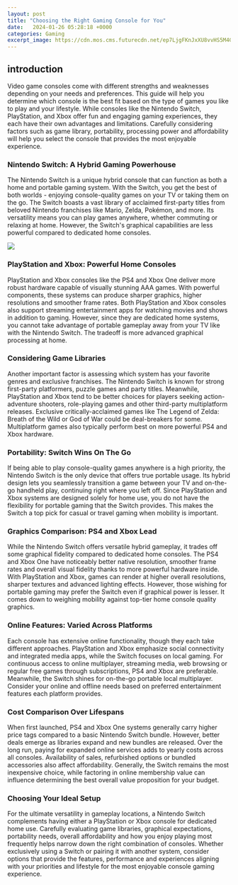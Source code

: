 ```yaml
---
layout: post
title: "Choosing the Right Gaming Console for You"
date:   2024-01-26 05:28:18 +0000
categories: Gaming
excerpt_image: https://cdn.mos.cms.futurecdn.net/ep7LjgFKnJxXU8vvHS5M4G.jpg
---
```


## introduction
Video game consoles come with different strengths and weaknesses depending on your needs and preferences. This guide will help you determine which console is the best fit based on the type of games you like to play and your lifestyle. While consoles like the Nintendo Switch, PlayStation, and Xbox offer fun and engaging gaming experiences, they each have their own advantages and limitations. Carefully considering factors such as game library, portability, processing power and affordability will help you select the console that provides the most enjoyable experience.
### Nintendo Switch: A Hybrid Gaming Powerhouse 
The Nintendo Switch is a unique hybrid console that can function as both a home and portable gaming system. With the Switch, you get the best of both worlds - enjoying console-quality games on your TV or taking them on the go. The Switch boasts a vast library of acclaimed first-party titles from beloved Nintendo franchises like Mario, Zelda, Pokémon, and more. Its versatility means you can play games anywhere, whether commuting or relaxing at home. However, the Switch's graphical capabilities are less powerful compared to dedicated home consoles.

![](https://cdn.mos.cms.futurecdn.net/ep7LjgFKnJxXU8vvHS5M4G.jpg)
### PlayStation and Xbox: Powerful Home Consoles
PlayStation and Xbox consoles like the PS4 and Xbox One deliver more robust hardware capable of visually stunning AAA games. With powerful components, these systems can produce sharper graphics, higher resolutions and smoother frame rates. Both PlayStation and Xbox consoles also support streaming entertainment apps for watching movies and shows in addition to gaming. However, since they are dedicated home systems, you cannot take advantage of portable gameplay away from your TV like with the Nintendo Switch. The tradeoff is more advanced graphical processing at home.
### Considering Game Libraries
Another important factor is assessing which system has your favorite genres and exclusive franchises. The Nintendo Switch is known for strong first-party platformers, puzzle games and party titles. Meanwhile, PlayStation and Xbox tend to be better choices for players seeking action-adventure shooters, role-playing games and other third-party multiplatform releases. Exclusive critically-acclaimed games like The Legend of Zelda: Breath of the Wild or God of War could be deal-breakers for some. Multiplatform games also typically perform best on more powerful PS4 and Xbox hardware.
### Portability: Switch Wins On The Go
If being able to play console-quality games anywhere is a high priority, the Nintendo Switch is the only device that offers true portable usage. Its hybrid design lets you seamlessly transition a game between your TV and on-the-go handheld play, continuing right where you left off. Since PlayStation and Xbox systems are designed solely for home use, you do not have the flexibility for portable gaming that the Switch provides. This makes the Switch a top pick for casual or travel gaming when mobility is important.
### Graphics Comparison: PS4 and Xbox Lead
While the Nintendo Switch offers versatile hybrid gameplay, it trades off some graphical fidelity compared to dedicated home consoles. The PS4 and Xbox One have noticeably better native resolution, smoother frame rates and overall visual fidelity thanks to more powerful hardware inside. With PlayStation and Xbox, games can render at higher overall resolutions, sharper textures and advanced lighting effects. However, those wishing for portable gaming may prefer the Switch even if graphical power is lesser. It comes down to weighing mobility against top-tier home console quality graphics.
### Online Features: Varied Across Platforms  
Each console has extensive online functionality, though they each take different approaches. PlayStation and Xbox emphasize social connectivity and integrated media apps, while the Switch focuses on local gaming. For continuous access to online multiplayer, streaming media, web browsing or regular free games through subscriptions, PS4 and Xbox are preferable. Meanwhile, the Switch shines for on-the-go portable local multiplayer. Consider your online and offline needs based on preferred entertainment features each platform provides.
### Cost Comparison Over Lifespans 
When first launched, PS4 and Xbox One systems generally carry higher price tags compared to a basic Nintendo Switch bundle. However, better deals emerge as libraries expand and new bundles are released. Over the long run, paying for expanded online services adds to yearly costs across all consoles. Availability of sales, refurbished options or bundled accessories also affect affordability. Generally, the Switch remains the most inexpensive choice, while factoring in online membership value can influence determining the best overall value proposition for your budget.
### Choosing Your Ideal Setup
For the ultimate versatility in gameplay locations, a Nintendo Switch complements having either a PlayStation or Xbox console for dedicated home use. Carefully evaluating game libraries, graphical expectations, portability needs, overall affordability and how you enjoy playing most frequently helps narrow down the right combination of consoles. Whether exclusively using a Switch or pairing it with another system, consider options that provide the features, performance and experiences aligning with your priorities and lifestyle for the most enjoyable console gaming experience.